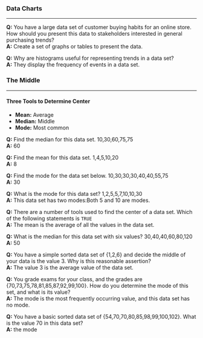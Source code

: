 ### Data Charts

---

**Q:** You have a large data set of customer buying habits for an online store. How should you present this data to
stakeholders interested in general purchasing trends?  
**A:** Create a set of graphs or tables to present the data.

**Q:** Why are histograms useful for representing trends in a data set?  
**A:** They display the frequency of events in a data set.

### The Middle

---

#### Three Tools to Determine Center

- **Mean:** Average
- **Median:** Middle
- **Mode:** Most common

**Q:** Find the median for this data set. 10,30,60,75,75 <br>
**A:** 60 <br>

**Q:** Find the mean for this data set. 1,4,5,10,20<br>
**A:** 8

**Q:** Find the mode for the data set below. 10,30,30,30,40,40,55,75<br>
**A:** 30

**Q:** What is the mode for this data set? 1,2,5,5,7,10,10,30 <br>
**A:** This data set has two modes:Both 5 and 10 are modes.

**Q:** There are a number of tools used to find the center of a data set. Which of the following statements
is `TRUE`<br>
**A:** The mean is the average of all the values in the data set.

**Q:** What is the median for this data set with six values? 30,40,40,60,80,120 <br>
**A:** 50

**Q:** You have a simple sorted data set of {1,2,6} and decide the middle of your data is the value 3. Why is this
reasonable assertion?<br>
**A:** The value 3 is the average value of the data set.

**Q:** You grade exams for your class, and the grades are {70,73,75,78,81,85,87,92,99,100}. How do you determine the
mode of this set, and what is its value?<br>
**A:** The mode is the most frequently occurring value, and this data set has no mode.

**Q:** You have a basic sorted data set of {54,70,70,80,85,98,99,100,102}. What is the value 70 in this data set?<br>
**A:** the mode